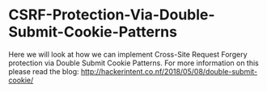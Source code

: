 # CSRF-Protection-Via-Double-Submit-Cookie-Patterns
Here we will look at how we can implement Cross-Site Request Forgery protection via Double Submit Cookie Patterns. For more information on this please read the blog: http://hackerintent.co.nf/2018/05/08/double-submit-cookie/
